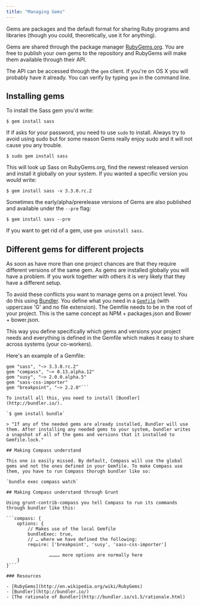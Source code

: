 ```yaml
---
title: "Managing Gems"
---
```


Gems are packages and the default format for sharing Ruby programs and libraries (though you could, theoretically, use it for anything).

Gems are shared through the package manager [RubyGems.org](http://rubygems.org). You are free to publish your own gems to the repository and RubyGems will make them available through their API.

The API can be accessed through the `gem` client. If you're on OS X you will probably have it already. You can verify by typing `gem` in the command line.

## Installing gems

To install the Sass gem you'd write:

`$ gem install sass`

If if asks for your password, you need to use `sudo` to install. Always try to avoid using sudo but for some reason Gems really enjoy sudo and it will not cause you any trouble.

`$ sudo gem install sass`

This will look up Sass on RubyGems.org, find the newest released version and install it globally on your system. If you wanted a specific version you would write:

`$ gem install sass -v 3.3.0.rc.2`

Sometimes the early/alpha/prerelease versions of Gems are also published and available under the `--pre` flag:

`$ gem install sass --pre`

If you want to get rid of a gem, use `gem uninstall sass`.

## Different gems for different projects

As soon as have more than one project chances are that they require different versions of the same gem. As gems are installed globally you will have a problem. If you work together with others it is very likely that they have a different setup.

To avoid these conflicts you want to manage gems on a project level. You do this using [Bundler](http://bundler.io/). You define what you need in a [`Gemfile`](http://bundler.io/v1.3/gemfile.html) (with uppercase 'G' and no file extension). The Gemfile needs to be in the root of your project. This is the same concept as NPM + packages.json and Bower + bower.json.

This way you define specifically which gems and versions your project needs and everything is defined in the Gemfile which makes it easy to share across systems (your co-workers).

Here's an example of a Gemfile:

```source 'http://rubygems.org'
gem "sass", "~> 3.3.0.rc.2"
gem "compass", "~> 0.13.alpha.12"
gem "susy", "~> 2.0.0.alpha.5"
gem "sass-css-importer"
gem "breakpoint", "~> 2.2.0"```

To install all this, you need to install [Bundler](http://bundler.io/).

`$ gem install bundle`

> "If any of the needed gems are already installed, Bundler will use them. After installing any needed gems to your system, bundler writes a snapshot of all of the gems and versions that it installed to Gemfile.lock."

## Making Compass understand

This one is easily missed. By default, Compass will use the global gems and not the ones defined in your Gemfile. To make Compass use them, you have to run Compass thorugh bundler like so:

`bundle exec compass watch`

## Making Compass understand through Grunt

Using grunt-contrib-compass you tell Compass to run its commands through bundler like this:

```compass: {
    options: {
        // Makes use of the local Gemfile
        bundleExec: true,
        // … where we have defined the following:
        require: ['breakpoint', 'susy', 'sass-css-importer']

				………… more options are normally here
    }
}```

### Resources

- [RubyGems](http://en.wikipedia.org/wiki/RubyGems)
- [Bundler](http://bundler.io/)
- [The rationale of Bundler](http://bundler.io/v1.5/rationale.html)
